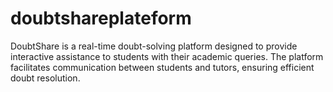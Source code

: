 # doubtshareplateform
DoubtShare is a real-time doubt-solving platform designed to provide interactive assistance to students with their academic queries. The platform facilitates communication between students and tutors, ensuring efficient doubt resolution.
